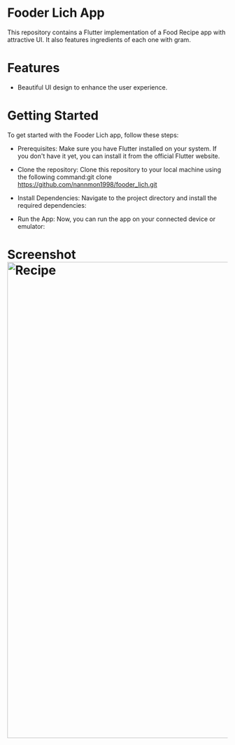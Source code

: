 # Fooder Lich App
This repository contains a Flutter implementation of a Food Recipe app with attractive UI. It also features ingredients of each one with gram.

# Features
- Beautiful UI design to enhance the user experience.

# Getting Started
To get started with the Fooder Lich app, follow these steps:

- Prerequisites: Make sure you have Flutter installed on your system. If you don't have it yet, you can install it from the official Flutter website.

- Clone the repository: Clone this repository to your local machine using the following command:git clone https://github.com/nannmon1998/fooder_lich.git

- Install Dependencies: Navigate to the project directory and install the required dependencies:

- Run the App: Now, you can run the app on your connected device or emulator:

# Screenshot <img width="1089" alt="Recipe" src="https://github.com/user-attachments/assets/4f8dbd4b-1fb2-413a-b881-4d0cb46af2df">

